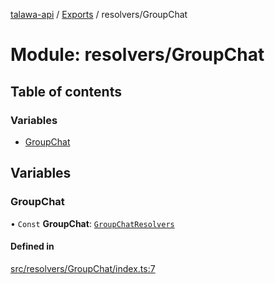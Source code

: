 [talawa-api](../README.md) / [Exports](../modules.md) / resolvers/GroupChat

# Module: resolvers/GroupChat

## Table of contents

### Variables

- [GroupChat](resolvers_GroupChat.md#groupchat)

## Variables

### GroupChat

• `Const` **GroupChat**: [`GroupChatResolvers`](types_generatedGraphQLTypes.md#groupchatresolvers)

#### Defined in

[src/resolvers/GroupChat/index.ts:7](https://github.com/PalisadoesFoundation/talawa-api/blob/3677888/api/resolvers/GroupChat/index.ts#L7)
